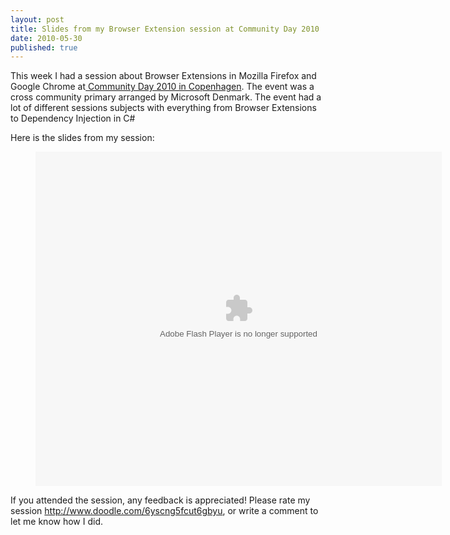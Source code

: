 ```yaml
---
layout: post
title: Slides from my Browser Extension session at Community Day 2010
date: 2010-05-30
published: true
---
```


This week I had a session about Browser Extensions in Mozilla Firefox and Google Chrome at<a href="http://community.in/copenhagen" target="_blank"> Community Day 2010 in Copenhagen</a>. The event was a cross community primary arranged by Microsoft Denmark. The event had a lot of different sessions subjects with everything from Browser Extensions to Dependency Injection in C#

<!--more-->

Here is the slides from my session:

<figure class="slides">
  <object id="__sse4344533" classid="clsid:d27cdb6e-ae6d-11cf-96b8-444553540000" width="650" height="535" codebase="http://download.macromedia.com/pub/shockwave/cabs/flash/swflash.cab#version=6,0,40,0"><param name="allowFullScreen" value="true" /><param name="allowScriptAccess" value="always" /><param name="src" value="http://static.slidesharecdn.com/swf/ssplayer2.swf?doc=kennethauchenberg-browserextensionscd10-100528115136-phpapp02&amp;stripped_title=browser-extensions-in-mozilla-firefox-google-chrome-4344533" /><param name="name" value="__sse4344533" /><param name="allowfullscreen" value="true" /><embed id="__sse4344533" type="application/x-shockwave-flash" width="650" height="535" src="http://static.slidesharecdn.com/swf/ssplayer2.swf?doc=kennethauchenberg-browserextensionscd10-100528115136-phpapp02&amp;stripped_title=browser-extensions-in-mozilla-firefox-google-chrome-4344533" name="__sse4344533" allowscriptaccess="always" allowfullscreen="true"></embed></object>
</figure>

If you attended the session, any feedback is appreciated! Please rate my session <a href="http://www.doodle.com/6yscng5fcut6gbyu">http://www.doodle.com/6yscng5fcut6gbyu</a>, or write a comment to let me know how I did.
